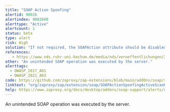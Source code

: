 ```yaml
---
title: "SOAP Action Spoofing"
alertid: 90026
alertindex: 9002600
alerttype: "Active"
alertcount: 1
status: beta
type: alert
risk: High
solution: "If not required, the SOAPAction attribute should be disabled. If needed, the operation within the SOAPAction and the SOAP body should always be compared before executing any operation. Any mismatch should be regarded as an attack."
references:
   - https://www.nds.ruhr-uni-bochum.de/media/nds/veroeffentlichungen/2012/07/11/camera-ready.pdf
other: "An unintended SOAP operation was executed by the server."
alerttags: 
  - OWASP_2017_A01
  - OWASP_2021_A03
code: https://github.com/zaproxy/zap-extensions/blob/main/addOns/soap/src/main/java/org/zaproxy/zap/extension/soap/SOAPActionSpoofingActiveScanRule.java
linktext: "org/zaproxy/zap/extension/soap/SOAPActionSpoofingActiveScanRule.java"
help: https://www.zaproxy.org/docs/desktop/addons/soap-support/alerts/#id-90026
---
```

An unintended SOAP operation was executed by the server.
